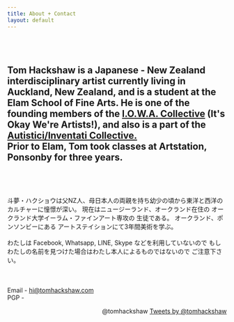```yaml
---
title: About + Contact
layout: default
---
```


<br><br>
Tom Hackshaw is a Japanese - New Zealand interdisciplinary artist currently living in Auckland, New Zealand, and is a student at the Elam School of Fine Arts. He is one of the founding members of the <a href="http://io-wa.me">I.O.W.A. Collective</a> (It's Okay We're Artists!), and also is a part of the <a href="http://autistici.org">Autistici/Inventati Collective.</a>
<br>
Prior to Elam, Tom took classes at Artstation, Ponsonby for three years.
<br><br>
--
<br><br>
斗夢・ハクショウは父NZ人、母日本人の両親を持ち幼少の頃から東洋と西洋の
カルチャーに憧憬が深い。 現在はニュージーランド、オークランド在住の 
オークランド大学イーラム・ファインアート専攻の 生徒である。
オークランド、ポンソンビーにある アートステイションにて3年間美術を学ぶ。
<br><br>
わたしは Facebook, Whatsapp, LINE, Skype などを利用していないので 
もし わたしの名前を見つけた場合はわたし本人によるものではないので 
ご注意下さい。
<br><br>
<br><br>
Email - <a href="mailto:hi@tomhackshaw.com">hi@tomhackshaw.com</a>
<br>
PGP - 

<div align="right">
@tomhackshaw
<a class="twitter-timeline" data-dnt="true" href="https://twitter.com/tomhackshaw" data-widget-id="605141255589265408" data-chrome="nofooter noborders noheader">Tweets by @tomhackshaw</a> <script>!function(d,s,id){var js,fjs=d.getElementsByTagName(s)[0],p=/^http:/.test(d.location)?'http':'https';if(!d.getElementById(id)){js=d.createElement(s);js.id=id;js.src=p+"://platform.twitter.com/widgets.js";fjs.parentNode.insertBefore(js,fjs);}}(document,"script","twitter-wjs");</script> 
</div>




